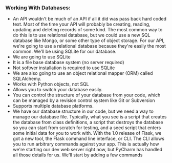 ### Working With Databases:
* An API wouldn't be much of an API if all it did was pass back hard coded text. Most of the time your API will probably be creating, reading, updating and deleting records of some kind. The most common way to do this is to use relational database, but we could use a new SQL database like Mongo, or some other type of object storage. For our API, we're going to use a relational database because they're easily the most common. We'll be using SQLite for our database.
* We are going to use SQLite
* It is a file base database system (no server required)
* Not softwer installation is required to use SQLite
* We are also going to use an object relational mapper (ORM) called SQLAlchemy.
* Works with Python objects, not SQL
* Allows you to switch your database easily.
* You can control the structure of your database from your code, which can be managed by a revision control system like Git or Subversion
* Supports multiple database platforms.
* We have our database structure in our code, but we need a way to manage our database file. Typically, what you see is a script that creates the database from class definitions, a script that destroys the database so you can start from scratch for testing, and a seed script that enters some initial data for you to work with. With the 1.0 release of Flask, we got a new tool, the Flask command line interface, or CLI. The CLI allows you to run arbitrary commands against your app. This is actually how we're starting our dev web server right now, but PyCharm has handled all those details for us. We'll start by adding a few commands
